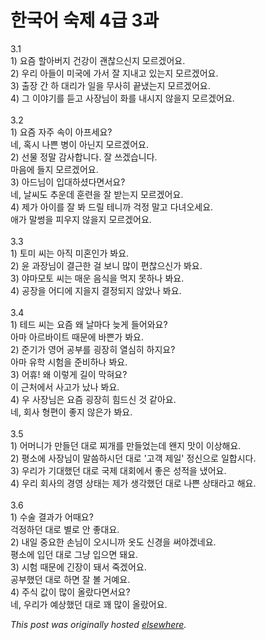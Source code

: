 # 한국어 숙제 4급 3과

<p>3.1<br>1) 요즘 할아버지 건강이 괜찮으신지 모르겠어요.<br>2) 우리 아들이 미국에 가서 잘 지내고 있는지 모르겠어요.<br>3) 출장 간 하 대리가 일을 무사히 끝냈는지 모르겠어요.<br>4) 그 이야기를 듣고 사장님이 화를 내시지 않을지 모르겠어요.<br><br>3.2<br>1) 요즘 자주 속이 아프세요?<br>네, 혹시 나쁜 병이 아닌지 모르겠어요.<br>2) 선물 정말 감사합니다.  잘 쓰겠습니다.<br>마음에 들지 모르겠어요.<br>3) 아드님이 입대하셨다면서요?<br>네, 날씨도 추운데 훈련을 잘 받는지 모르겠어요.<br>4) 제가 아이를 잘 봐 드릴 테니까 걱정 말고 다녀오세요.<br>애가 말썽을 피우지 않을지 모르겠어요.<br><br>3.3<br>1) 토미 씨는 아직 미혼인가 봐요.<br>2) 윤 과장님이 결근한 걸 보니 많이 편찮으신가 봐요.<br>3) 야마모토 씨는 매운 음식을 먹지 못하나 봐요.<br>4) 공장을 어디에 지을지 결정되지 않았나 봐요.<br><br>3.4<br>1) 테드 씨는 요즘 왜 날마다 늦게 들어와요?<br>아마 아르바이트 때문에 바쁜가 봐요.<br>2) 준기가 영어 공부를 굉장히 열심히 하지요?<br>아마 유학 시험을 준비하나 봐요.<br>3) 어휴!  왜 이렇게 길이 막혀요?<br>이 근처에서 사고가 났나 봐요.<br>4) 우 사장님은 요즘 굉장히 힘드신 것 같아요.<br>네, 회사 형편이 좋지 않은가 봐요.<br><br>3.5<br>1) 어머니가 만들던 대로 찌개를 만들었는데 왠지 맛이 이상해요.<br>2) 평소에 사장님이 말씀하시던 대로 '고객 제일' 정신으로 일합시다.<br>3) 우리가 기대했던 대로 국제 대회에서 좋은 성적을 냈어요.<br>4) 우리 회사의 경영 상태는 제가 생각했던 대로 나쁜 상태라고 해요.<br><br>3.6<br>1) 수술 결과가 어때요?<br>걱정하던 대로 별로 안 좋대요.<br>2) 내일 중요한 손님이 오시니까 옷도 신경을 써야겠네요.<br>평소에 입던 대로 그냥 입으면 돼요.<br>3) 시험 때문에 긴장이 돼서 죽겠어요.<br>공부했던 대로 하면 잘 볼 거예요.<br>4) 주식 값이 많이 올랐다면서요?<br>네, 우리가 예상했던 대로 꽤 많이 올랐어요.</p>


*This post was originally hosted [elsewhere](http://planspace.blogspot.com/2009/06/4-3.html).*
